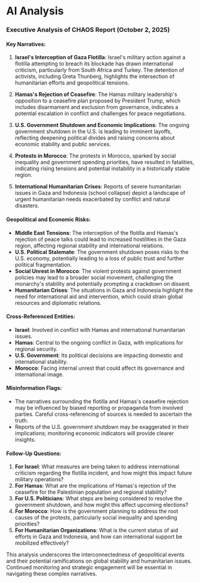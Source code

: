 # AI Analysis

### Executive Analysis of CHAOS Report (October 2, 2025)

#### Key Narratives:
1. **Israel's Interception of Gaza Flotilla**: Israel's military action against a flotilla attempting to breach its blockade has drawn international criticism, particularly from South Africa and Turkey. The detention of activists, including Greta Thunberg, highlights the intersection of humanitarian efforts and geopolitical tensions.
   
2. **Hamas's Rejection of Ceasefire**: The Hamas military leadership's opposition to a ceasefire plan proposed by President Trump, which includes disarmament and exclusion from governance, indicates a potential escalation in conflict and challenges for peace negotiations.

3. **U.S. Government Shutdown and Economic Implications**: The ongoing government shutdown in the U.S. is leading to imminent layoffs, reflecting deepening political divides and raising concerns about economic stability and public services.

4. **Protests in Morocco**: The protests in Morocco, sparked by social inequality and government spending priorities, have resulted in fatalities, indicating rising tensions and potential instability in a historically stable region.

5. **International Humanitarian Crises**: Reports of severe humanitarian issues in Gaza and Indonesia (school collapse) depict a landscape of urgent humanitarian needs exacerbated by conflict and natural disasters.

#### Geopolitical and Economic Risks:
- **Middle East Tensions**: The interception of the flotilla and Hamas's rejection of peace talks could lead to increased hostilities in the Gaza region, affecting regional stability and international relations.
- **U.S. Political Stalemate**: The government shutdown poses risks to the U.S. economy, potentially leading to a loss of public trust and further political fragmentation.
- **Social Unrest in Morocco**: The violent protests against government policies may lead to a broader social movement, challenging the monarchy's stability and potentially prompting a crackdown on dissent.
- **Humanitarian Crises**: The situations in Gaza and Indonesia highlight the need for international aid and intervention, which could strain global resources and diplomatic relations.

#### Cross-Referenced Entities:
- **Israel**: Involved in conflict with Hamas and international humanitarian issues.
- **Hamas**: Central to the ongoing conflict in Gaza, with implications for regional security.
- **U.S. Government**: Its political decisions are impacting domestic and international stability.
- **Morocco**: Facing internal unrest that could affect its governance and international image.

#### Misinformation Flags:
- The narratives surrounding the flotilla and Hamas's ceasefire rejection may be influenced by biased reporting or propaganda from involved parties. Careful cross-referencing of sources is needed to ascertain the truth.
- Reports of the U.S. government shutdown may be exaggerated in their implications; monitoring economic indicators will provide clearer insights.

#### Follow-Up Questions:
1. **For Israel**: What measures are being taken to address international criticism regarding the flotilla incident, and how might this impact future military operations?
2. **For Hamas**: What are the implications of Hamas's rejection of the ceasefire for the Palestinian population and regional stability?
3. **For U.S. Politicians**: What steps are being considered to resolve the government shutdown, and how might this affect upcoming elections?
4. **For Morocco**: How is the government planning to address the root causes of the protests, particularly social inequality and spending priorities?
5. **For Humanitarian Organizations**: What is the current status of aid efforts in Gaza and Indonesia, and how can international support be mobilized effectively?

This analysis underscores the interconnectedness of geopolitical events and their potential ramifications on global stability and humanitarian issues. Continued monitoring and strategic engagement will be essential in navigating these complex narratives.
